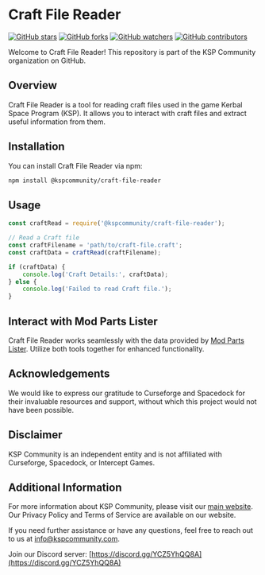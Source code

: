 # Craft File Reader

[![GitHub stars](https://img.shields.io/github/stars/kspcommunity/Craft-File-Reader?style=social)](https://github.com/kspcommunity/Craft-File-Reader/stargazers)
[![GitHub forks](https://img.shields.io/github/forks/kspcommunity/Craft-File-Reader?style=social)](https://github.com/kspcommunity/Craft-File-Reader/network)
[![GitHub watchers](https://img.shields.io/github/watchers/kspcommunity/Craft-File-Reader?style=social)](https://github.com/kspcommunity/Craft-File-Reader)
[![GitHub contributors](https://img.shields.io/github/contributors/kspcommunity/Craft-File-Reader)](https://github.com/kspcommunity/Craft-File-Reader/graphs/contributors)

Welcome to Craft File Reader! This repository is part of the KSP Community organization on GitHub.

## Overview

Craft File Reader is a tool for reading craft files used in the game Kerbal Space Program (KSP). It allows you to interact with craft files and extract useful information from them.

## Installation

You can install Craft File Reader via npm:

```bash
npm install @kspcommunity/craft-file-reader
```

## Usage

```javascript
const craftRead = require('@kspcommunity/craft-file-reader');

// Read a Craft file
const craftFilename = 'path/to/craft-file.craft';
const craftData = craftRead(craftFilename);

if (craftData) {
    console.log('Craft Details:', craftData);
} else {
    console.log('Failed to read Craft file.');
}
```

## Interact with Mod Parts Lister

Craft File Reader works seamlessly with the data provided by [Mod Parts Lister](https://github.com/kspcommunity/Mod-Parts-Lister). Utilize both tools together for enhanced functionality.

## Acknowledgements

We would like to express our gratitude to Curseforge and Spacedock for their invaluable resources and support, without which this project would not have been possible.

## Disclaimer

KSP Community is an independent entity and is not affiliated with Curseforge, Spacedock, or Intercept Games.

## Additional Information

For more information about KSP Community, please visit our [main website](https://kspcommunity.com). Our Privacy Policy and Terms of Service are available on our website.

If you need further assistance or have any questions, feel free to reach out to us at [info@kspcommunity.com](mailto:info@kspcommunity.com).

Join our Discord server: [https://discord.gg/YCZ5YhQQ8A](https://discord.gg/YCZ5YhQQ8A)